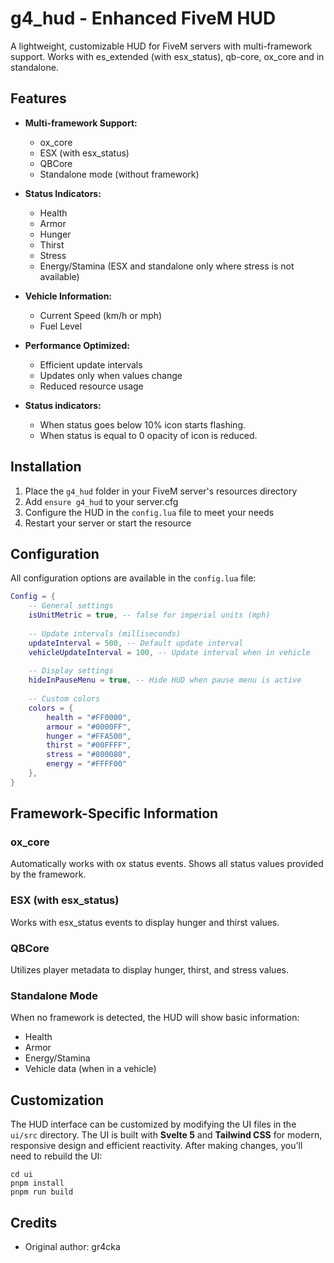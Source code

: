 # g4_hud - Enhanced FiveM HUD

A lightweight, customizable HUD for FiveM servers with multi-framework support.
Works with es_extended (with esx_status), qb-core, ox_core and in standalone.

## Features

- **Multi-framework Support:**
  - ox_core
  - ESX (with esx_status)
  - QBCore
  - Standalone mode (without framework)

- **Status Indicators:**
  - Health
  - Armor
  - Hunger
  - Thirst
  - Stress
  - Energy/Stamina (ESX and standalone only where stress is not available)

- **Vehicle Information:**
  - Current Speed (km/h or mph)
  - Fuel Level

- **Performance Optimized:**
  - Efficient update intervals
  - Updates only when values change
  - Reduced resource usage

- **Status indicators:**
  - When status goes below 10% icon starts flashing.
  - When status is equal to 0 opacity of icon is reduced.

## Installation

1. Place the `g4_hud` folder in your FiveM server's resources directory
2. Add `ensure g4_hud` to your server.cfg
3. Configure the HUD in the `config.lua` file to meet your needs
4. Restart your server or start the resource

## Configuration

All configuration options are available in the `config.lua` file:

```lua
Config = {
    -- General settings
    isUnitMetric = true, -- false for imperial units (mph)
    
    -- Update intervals (milliseconds)
    updateInterval = 500, -- Default update interval
    vehicleUpdateInterval = 100, -- Update interval when in vehicle
    
    -- Display settings
    hideInPauseMenu = true, -- Hide HUD when pause menu is active
    
    -- Custom colors
    colors = {
        health = "#FF0000",
        armour = "#0000FF",
        hunger = "#FFA500",
        thirst = "#00FFFF",
        stress = "#800080",
        energy = "#FFFF00"
    },
}
```

## Framework-Specific Information

### ox_core
Automatically works with ox status events. Shows all status values provided by the framework.

### ESX (with esx_status)
Works with esx_status events to display hunger and thirst values.

### QBCore
Utilizes player metadata to display hunger, thirst, and stress values.

### Standalone Mode
When no framework is detected, the HUD will show basic information:
- Health
- Armor
- Energy/Stamina
- Vehicle data (when in a vehicle)

## Customization

The HUD interface can be customized by modifying the UI files in the `ui/src` directory. The UI is built with **Svelte 5** and **Tailwind CSS** for modern, responsive design and efficient reactivity. After making changes, you'll need to rebuild the UI:

```
cd ui
pnpm install
pnpm run build
```

## Credits

- Original author: gr4cka 
